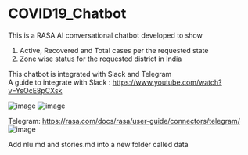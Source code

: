 # COVID19_Chatbot
This is a RASA AI conversational chatbot developed to show
1. Active, Recovered and Total cases per the requested state
2. Zone wise status for the requested district in India

This chatbot is integrated with Slack and Telegram
<br>A guide to integrate with 
Slack   :  https://www.youtube.com/watch?v=YsOcE8pCXsk

![image](https://user-images.githubusercontent.com/13981600/82125163-c488bf80-97c1-11ea-9abf-96f29d9c2233.png)
![image](https://user-images.githubusercontent.com/13981600/82125164-cbafcd80-97c1-11ea-9cbe-eb55e5875dcb.png)

Telegram:  https://rasa.com/docs/rasa/user-guide/connectors/telegram/
![image](https://user-images.githubusercontent.com/13981600/82125200-087bc480-97c2-11ea-9142-c3d7e87ec74f.png)

Add nlu.md and stories.md into a new folder called data
